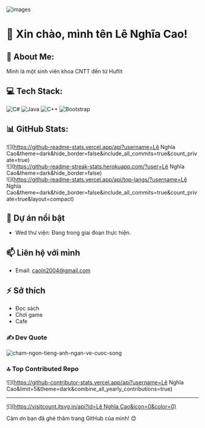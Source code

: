 ![images](https://github.com/user-attachments/assets/b5d9ef67-8843-4632-b093-0c952b66bdf6)
# 👋 Xin chào, mình tên Lê Nghĩa Cao!

## 💫 About Me:
Mình là một sinh viên khoa CNTT đến từ Huflit

## 💻 Tech Stack:
![C#](https://img.shields.io/badge/c%23-%23239120.svg?style=for-the-badge&logo=csharp&logoColor=white) ![Java](https://img.shields.io/badge/java-%23ED8B00.svg?style=for-the-badge&logo=openjdk&logoColor=white) ![C++](https://img.shields.io/badge/c++-%2300599C.svg?style=for-the-badge&logo=c%2B%2B&logoColor=white) ![Bootstrap](https://img.shields.io/badge/bootstrap-%238511FA.svg?style=for-the-badge&logo=bootstrap&logoColor=white)

## 📊 GitHub Stats:
![](https://github-readme-stats.vercel.app/api?username=Lê Nghĩa Cao&theme=dark&hide_border=false&include_all_commits=true&count_private=true)<br/>
![](https://github-readme-streak-stats.herokuapp.com/?user=Lê Nghĩa Cao&theme=dark&hide_border=false)<br/>
![](https://github-readme-stats.vercel.app/api/top-langs/?username=Lê Nghĩa Cao&theme=dark&hide_border=false&include_all_commits=true&count_private=true&layout=compact)

## 📂 Dự án nổi bật
- Wed thư viện: Đang trong giai đoạn thực hiện.

## 📫 Liên hệ với mình
- Email: caoln2004@gmail.com

## ⚡ Sở thích
- Đọc sách
- Chơi game
- Cafe
### ✍️ Dev Quote
![cham-ngon-tieng-anh-ngan-ve-cuoc-song](https://github.com/user-attachments/assets/d87d1753-4797-46ef-90ed-164f7d5e6425)

### 🔝 Top Contributed Repo
![](https://github-contributor-stats.vercel.app/api?username=Lê Nghĩa Cao&limit=5&theme=dark&combine_all_yearly_contributions=true)

---
[![](https://visitcount.itsvg.in/api?id=Lê Nghĩa Cao&icon=0&color=0)](https://visitcount.itsvg.in)

<!-- Proudly created with GPRM ( https://gprm.itsvg.in ) -->

Cảm ơn bạn đã ghé thăm trang GitHub của mình! 😊

